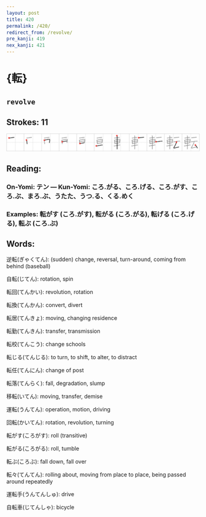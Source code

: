 ```yaml
---
layout: post
title: 420
permalink: /420/
redirect_from: /revolve/
pre_kanji: 419
nex_kanji: 421
---
```


# {転}

## `revolve`

## Strokes: 11

<div class="stroke"><img src="../images/E8BBA2.png" /></div>

## Reading:

### On-Yomi: テン &mdash; Kun-Yomi: ころ.がる、ころ.げる、ころ.がす、ころ.ぶ、まろ.ぶ、うたた、うつ.る、くる.めく

### Examples: 転がす (ころ.がす), 転がる (ころ.がる), 転げる (ころ.げる), 転ぶ (ころ.ぶ)

## Words:

逆転(ぎゃくてん): (sudden) change, reversal, turn-around, coming from behind (baseball)

自転(じてん): rotation, spin

転回(てんかい): revolution, rotation

転換(てんかん): convert, divert

転居(てんきょ): moving, changing residence

転勤(てんきん): transfer, transmission

転校(てんこう): change schools

転じる(てんじる): to turn, to shift, to alter, to distract

転任(てんにん): change of post

転落(てんらく): fall, degradation, slump

移転(いてん): moving, transfer, demise

運転(うんてん): operation, motion, driving

回転(かいてん): rotation, revolution, turning

転がす(ころがす): roll (transitive)

転がる(ころがる): roll, tumble

転ぶ(ころぶ): fall down, fall over

転々(てんてん): rolling about, moving from place to place, being passed around repeatedly

運転手(うんてんしゅ): drive

自転車(じてんしゃ): bicycle
